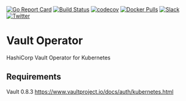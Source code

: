 [![Go Report Card](https://goreportcard.com/badge/github.com/soter/vault-operator)](https://goreportcard.com/report/github.com/soter/vault-operator)
[![Build Status](https://travis-ci.org/appscode/steward.svg?branch=master)](https://travis-ci.org/appscode/steward)
[![codecov](https://codecov.io/gh/appscode/steward/branch/master/graph/badge.svg)](https://codecov.io/gh/appscode/steward)
[![Docker Pulls](https://img.shields.io/docker/pulls/appscode/steward.svg)](https://hub.docker.com/r/appscode/steward/)
[![Slack](https://slack.appscode.com/badge.svg)](https://slack.appscode.com)
[![Twitter](https://img.shields.io/twitter/follow/appscodehq.svg?style=social&logo=twitter&label=Follow)](https://twitter.com/intent/follow?screen_name=AppsCodeHQ)

# Vault Operator
HashiCorp Vault Operator for Kubernetes

## Requirements
Vault 0.8.3 https://www.vaultproject.io/docs/auth/kubernetes.html
